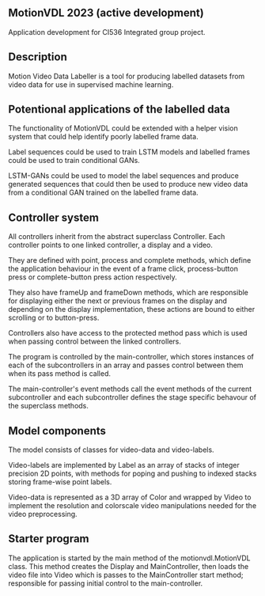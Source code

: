 MotionVDL 2023 (active development)
-

Application development for CI536 Integrated group project.




Description
-

Motion Video Data Labeller is a tool for producing labelled
datasets from video data for use in supervised machine learning.




Potentional applications of the labelled data
-

The functionality of MotionVDL could be extended with 
a helper vision system that could help identify poorly 
labelled frame data.

Label sequences could be used to train LSTM models and 
labelled frames could be used to train conditional GANs.

LSTM-GANs could be used to model the label sequences and 
produce generated sequences that could then be used to 
produce new video data from a conditional GAN trained on 
the labelled frame data.




Controller system
-

All controllers inherit from the abstract superclass Controller. 
Each controller points to one linked controller, a display and 
a video. 

They are defined with point, process and complete 
methods, which define the application behaviour in the event of 
a frame click, process-button press or complete-button press 
action respectively. 

They also have frameUp and frameDown methods,
which are responsible for displaying either the next or previous 
frames on the display and depending on the display implementation, 
these actions are bound to either scrolling or to button-press.

Controllers also have access to the protected method pass which 
is used when passing control between the linked controllers.

The program is controlled by the main-controller, which stores 
instances of each of the subcontrollers in an array and passes 
control between them when its pass method is called. 

The main-controller's event methods call the event methods of 
the current subcontroller and each subcontroller defines the 
stage specific behavour of the superclass methods.




Model components
-

The model consists of classes for video-data and video-labels.

Video-labels are implemented by Label as an array of stacks of 
integer precision 2D points, with methods for poping and pushing 
to indexed stacks storing frame-wise point labels.

Video-data is represented as a 3D array of Color and wrapped by 
Video to implement the resolution and colorscale video manipulations 
needed for the video preprocessing.




Starter program
-

The application is started by the main method of the motionvdl.MotionVDL
class. This method creates the Display and MainController, then loads the 
video file into Video which is passes to the MainController start method;
responsible for passing initial control to the main-controller.

